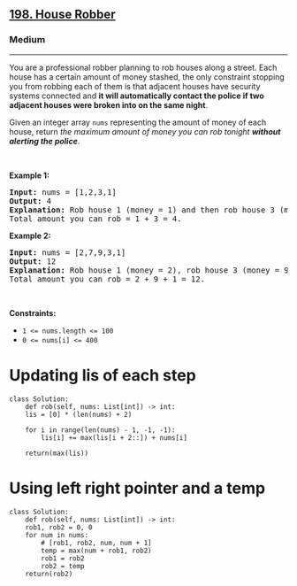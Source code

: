 <h2><a href="https://leetcode.com/problems/house-robber/">198. House Robber</a></h2><h3>Medium</h3><hr><div><p>You are a professional robber planning to rob houses along a street. Each house has a certain amount of money stashed, the only constraint stopping you from robbing each of them is that adjacent houses have security systems connected and <b>it will automatically contact the police if two adjacent houses were broken into on the same night</b>.</p>

<p>Given an integer array <code>nums</code> representing the amount of money of each house, return <em>the maximum amount of money you can rob tonight <b>without alerting the police</b></em>.</p>

<p>&nbsp;</p>
<p><strong>Example 1:</strong></p>

<pre><strong>Input:</strong> nums = [1,2,3,1]
<strong>Output:</strong> 4
<strong>Explanation:</strong> Rob house 1 (money = 1) and then rob house 3 (money = 3).
Total amount you can rob = 1 + 3 = 4.
</pre>

<p><strong>Example 2:</strong></p>

<pre><strong>Input:</strong> nums = [2,7,9,3,1]
<strong>Output:</strong> 12
<strong>Explanation:</strong> Rob house 1 (money = 2), rob house 3 (money = 9) and rob house 5 (money = 1).
Total amount you can rob = 2 + 9 + 1 = 12.
</pre>

<p>&nbsp;</p>
<p><strong>Constraints:</strong></p>

<ul>
	<li><code>1 &lt;= nums.length &lt;= 100</code></li>
	<li><code>0 &lt;= nums[i] &lt;= 400</code></li>
</ul>
</div>

# Updating lis of each step
	class Solution:
	    def rob(self, nums: List[int]) -> int:
		lis = [0] * (len(nums) + 2)

		for i in range(len(nums) - 1, -1, -1):
		    lis[i] += max(lis[i + 2::]) + nums[i]

		return(max(lis))
		
# Using left right pointer and a temp	
	class Solution:
	    def rob(self, nums: List[int]) -> int:
		rob1, rob2 = 0, 0
		for num in nums:
		    # [rob1, rob2, num, num + 1]
		    temp = max(num + rob1, rob2)
		    rob1 = rob2
		    rob2 = temp
		return(rob2)
